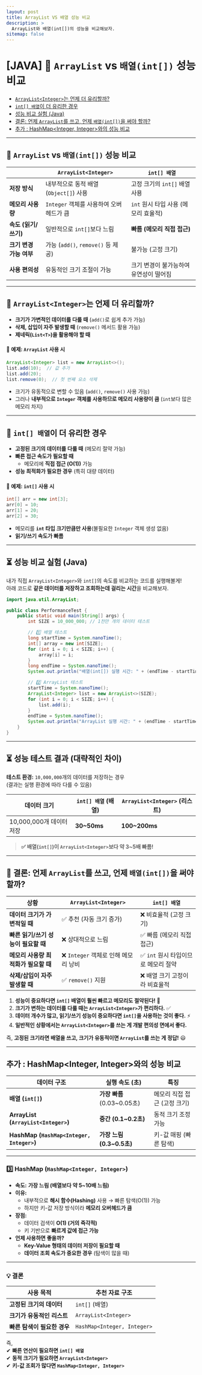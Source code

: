 ```yaml
---
layout: post
title: ArrayList VS 배열 성능 비교
description: >
  ArrayList와 배열(int[])의 성능을 비교해보자.
sitemap: false
---
```


# [JAVA] 🚀 `ArrayList` vs `배열(int[])` 성능 비교

- [`ArrayList<Integer>`는 언제 더 유리할까?](#-arraylistinteger는-언제-더-유리할까)
- [`int[] 배열`이 더 유리한 경우](#-int-배열이-더-유리한-경우)
- [성능 비교 실험 (Java)](#-성능-비교-실험-java)
- [결론: 언제 `ArrayList`를 쓰고, 언제 `배열(int[])`을 써야 할까?](#-결론-언제-arraylist를-쓰고-언제-배열int을-써야-할까)
- [추가 : HashMap<Integer, Integer>와의 성능 비교](#추가--hashmapinteger-integer와의-성능-비교)

---

## **🚀 `ArrayList` vs `배열(int[])` 성능 비교**

|                         | `ArrayList<Integer>`                    | `int[] 배열`                           |
| ----------------------- | --------------------------------------- | -------------------------------------- |
| **저장 방식**           | 내부적으로 동적 배열(`Object[]`) 사용   | 고정 크기의 `int[]` 배열 사용          |
| **메모리 사용량**       | `Integer` 객체를 사용하여 오버헤드가 큼 | `int` 원시 타입 사용 (메모리 효율적)   |
| **속도 (읽기/쓰기)**    | 일반적으로 `int[]`보다 느림             | **빠름 (메모리 직접 접근)**            |
| **크기 변경 가능 여부** | 가능 (`add()`, `remove()` 등 제공)      | 불가능 (고정 크기)                     |
| **사용 편의성**         | 유동적인 크기 조절이 가능               | 크기 변경이 불가능하여 유연성이 떨어짐 |

---

## **📌 `ArrayList<Integer>`는 언제 더 유리할까?**

- **크기가 가변적인 데이터를 다룰 때** (`add()`로 쉽게 추가 가능)
- **삭제, 삽입이 자주 발생할 때** (`remove()` 메서드 활용 가능)
- **제네릭(`List<T>`)을 활용해야 할 때**

#### **🚀 예제: `ArrayList` 사용 시**

```java
ArrayList<Integer> list = new ArrayList<>();
list.add(10);  // 값 추가
list.add(20);
list.remove(0);  // 첫 번째 요소 삭제
```

- 크기가 유동적으로 변할 수 있음 (`add()`, `remove()` 사용 가능)
- 그러나 **내부적으로 `Integer` 객체를 사용하므로 메모리 사용량이 큼** (`int`보다 많은 메모리 차지)

---

## **📌 `int[] 배열`이 더 유리한 경우**

- **고정된 크기의 데이터를 다룰 때** (메모리 절약 가능)
- **빠른 접근 속도가 필요할 때**
  - 메모리에 **직접 접근 (O(1))** 가능
- **성능 최적화가 필요한 경우** (특히 대량 데이터)

#### **🚀 예제: `int[]` 사용 시**

```java
int[] arr = new int[3];
arr[0] = 10;
arr[1] = 20;
arr[2] = 30;
```

- 메모리를 **`int` 타입 크기만큼만 사용**(불필요한 `Integer` 객체 생성 없음)
- **읽기/쓰기 속도가 빠름**

---

## **⏳ 성능 비교 실험 (Java)**

내가 직접 `ArrayList<Integer>`와 `int[]`의 속도를 비교하는 코드를 실행해볼게!  
아래 코드로 **같은 데이터를 저장하고 조회하는데 걸리는 시간**을 비교해보자.

```java
import java.util.ArrayList;

public class PerformanceTest {
    public static void main(String[] args) {
        int SIZE = 10_000_000; // 1천만 개의 데이터 테스트

        // 1️⃣ 배열 테스트
        long startTime = System.nanoTime();
        int[] array = new int[SIZE];
        for (int i = 0; i < SIZE; i++) {
            array[i] = i;
        }
        long endTime = System.nanoTime();
        System.out.println("배열(int[]) 실행 시간: " + (endTime - startTime) / 1_000_000 + " ms");

        // 2️⃣ ArrayList 테스트
        startTime = System.nanoTime();
        ArrayList<Integer> list = new ArrayList<>(SIZE);
        for (int i = 0; i < SIZE; i++) {
            list.add(i);
        }
        endTime = System.nanoTime();
        System.out.println("ArrayList 실행 시간: " + (endTime - startTime) / 1_000_000 + " ms");
    }
}
```

---

## **⏳ 성능 테스트 결과 (대략적인 차이)**

**테스트 환경:** `10,000,000`개의 데이터를 저장하는 경우  
(결과는 실행 환경에 따라 다를 수 있음)

| 데이터 크기              | `int[] 배열` (배열) | `ArrayList<Integer>` (리스트) |
| ------------------------ | ------------------- | ----------------------------- |
| 10,000,000개 데이터 저장 | **30~50ms**         | **100~200ms**                 |

> **✅ 배열(`int[]`)이 `ArrayList<Integer>`보다 약 3~5배 빠름!**

---

## **📌 결론: 언제 `ArrayList`를 쓰고, 언제 `배열(int[])`을 써야 할까?**

| 상황                                 | `ArrayList<Integer>`                 | `int[] 배열`                         |
| ------------------------------------ | ------------------------------------ | ------------------------------------ |
| **데이터 크기가 가변적일 때**        | ✅ 추천 (자동 크기 증가)             | ❌ 비효율적 (고정 크기)              |
| **빠른 읽기/쓰기 성능이 필요할 때**  | ❌ 상대적으로 느림                   | ✅ 빠름 (메모리 직접 접근)           |
| **메모리 사용량 최적화가 필요할 때** | ❌ `Integer` 객체로 인해 메모리 낭비 | ✅ `int` 원시 타입이므로 메모리 절약 |
| **삭제/삽입이 자주 발생할 때**       | ✅ `remove()` 지원                   | ❌ 배열 크기 고정이라 비효율적       |

1. **성능이 중요하다면 `int[]` 배열이 훨씬 빠르고 메모리도 절약된다!** 🚀
2. **크기가 변하는 데이터를 다룰 때는 `ArrayList<Integer>`가 편리하다.** ✅
3. **데이터 개수가 많고, 읽기/쓰기 성능이 중요하다면 `int[]`을 사용하는 것이 좋다.** ⚡
4. **일반적인 상황에서는 `ArrayList<Integer>`를 쓰는 게 개발 편의성 면에서 좋다.**

즉, **고정된 크기라면 배열을 쓰고, 크기가 유동적이면 `ArrayList`를 쓰는 게 정답!** 😃

---

## 추가 : HashMap<Integer, Integer>와의 성능 비교

| 데이터 구조                               | 실행 속도 (초)              | 특징                         |
| ----------------------------------------- | --------------------------- | ---------------------------- |
| **배열 (`int[]`)**                        | **가장 빠름** (0.03~0.05초) | 메모리 직접 접근 (고정 크기) |
| **ArrayList (`ArrayList<Integer>`)**      | **중간 (0.1~0.2초)**        | 동적 크기 조정 가능          |
| **HashMap (`HashMap<Integer, Integer>`)** | **가장 느림 (0.3~0.5초)**   | 키-값 매핑 (빠른 탐색)       |

---

### **3️⃣ HashMap (`HashMap<Integer, Integer>`)**

- **속도:** **가장 느림 (배열보다 약 5~10배 느림)**
- **이유:**
  - 내부적으로 **해시 함수(Hashing)** 사용 → 빠른 탐색(O(1)) 가능
  - 하지만 키-값 저장 방식이라 **메모리 오버헤드가 큼**
- **장점:**
  - 데이터 검색이 **O(1) (거의 즉각적)**
  - 키 기반으로 **빠르게 값에 접근 가능**
- **언제 사용하면 좋을까?**
  - **Key-Value 형태의 데이터 저장이 필요할 때**
  - **데이터 조회 속도가 중요한 경우** (탐색이 많을 때)

---

### **💡 결론**

| 사용 목적                   | 추천 자료 구조              |
| --------------------------- | --------------------------- |
| **고정된 크기의 데이터**    | `int[]` (배열)              |
| **크기가 유동적인 리스트**  | `ArrayList<Integer>`        |
| **빠른 탐색이 필요한 경우** | `HashMap<Integer, Integer>` |

즉,  
✔ **빠른 연산이 필요하면 `int[] 배열`**  
✔ **동적 크기가 필요하면 `ArrayList<Integer>`**  
✔ **키-값 조회가 많다면 `HashMap<Integer, Integer>`**
